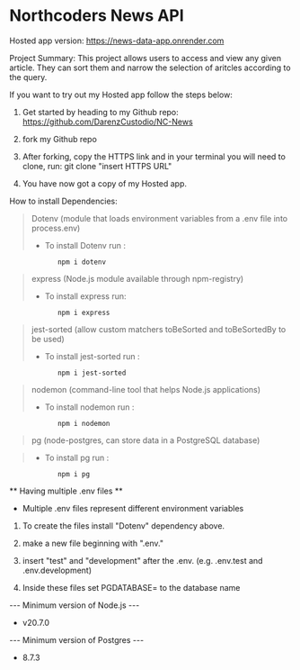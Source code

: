 # Northcoders News API

Hosted app version: https://news-data-app.onrender.com

Project Summary: This project allows users to access and view any given article. They can sort them and narrow the selection of aritcles according to the query.

If you want to try out my Hosted app follow the steps below:

1. Get started by heading to my Github repo: https://github.com/DarenzCustodio/NC-News

2. fork my Github repo

3. After forking, copy the HTTPS link and in your terminal you will need to clone, run:
   git clone "insert HTTPS URL"

4. You have now got a copy of my Hosted app.

How to install Dependencies:

> Dotenv (module that loads environment variables from a .env file into process.env)
>
> - To install Dotenv run :

                npm i dotenv

> express (Node.js module available through npm-registry)
>
> - To install express run:

                npm i express

> jest-sorted (allow custom matchers toBeSorted and toBeSortedBy to be used)
>
> - To install jest-sorted run :

                npm i jest-sorted

> nodemon (command-line tool that helps Node.js applications)
>
> - To install nodemon run :

                npm i nodemon

> pg (node-postgres, can store data in a PostgreSQL database)

> - To install pg run :

                npm i pg

** Having multiple .env files **

- Multiple .env files represent different environment variables

1. To create the files install "Dotenv" dependency above.

2. make a new file beginning with ".env."

3. insert "test" and "development" after the
   .env.
   (e.g. .env.test and .env.development)

4. Inside these files set PGDATABASE= to the database name

--- Minimum version of Node.js ---

- v20.7.0

--- Minimum version of Postgres ---

- 8.7.3
